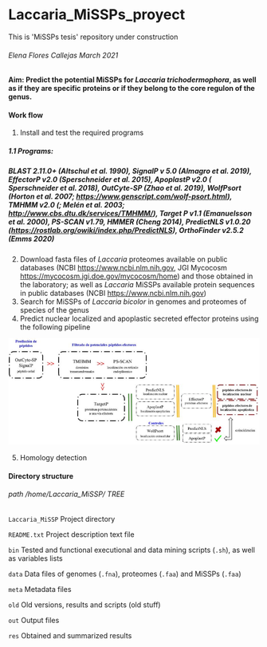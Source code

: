 # Laccaria_MiSSPs_proyect
This is 'MiSSPs tesis' repository under construction

###### Elena Flores Callejas  March 2021

#### Aim: Predict the potential MiSSPs for *Laccaria trichodermophora*, as well as if they are specific proteins or if they belong to the core regulon of the genus.

#### Work flow

1. Install and test the required programs
##### 1.1 Programs: 
##### BLAST 2.11.0+ (Altschul et al. 1990), SignalP v 5.0 (Almagro et al. 2019), EffectorP v2.0 (Sperschneider et al. 2015), ApoplastP v2.0 ( Sperschneider et al. 2018), OutCyte-SP (Zhao et al. 2019), WolfPsort (Horton et al. 2007; https://www.genscript.com/wolf-psort.html), TMHMM v2.0 (; Melén et al. 2003; http://www.cbs.dtu.dk/services/TMHMM/), Target P v1.1 (Emanuelsson et al. 2000), PS-SCAN v1.79, HMMER (Cheng 2014), PredictNLS v1.0.20 (https://rostlab.org/owiki/index.php/PredictNLS), OrthoFinder v2.5.2 (Emms 2020) 
2. Download fasta files of *Laccaria* proteomes available on public databases (NCBI https://www.ncbi.nlm.nih.gov, JGI Mycocosm https://mycocosm.jgi.doe.gov/mycocosm/home) and those obtained in the laboratory; as well as *Laccaria* MiSSPs available protein sequences in public databases (NCBI https://www.ncbi.nlm.nih.gov)
3. Search for MiSSPs of *Laccaria bicolor* in genomes and proteomes of species of the genus
4. Predict nuclear localized and apoplastic secreted effector proteins using the following pipeline

![pipeline](pipeline.JPG)

5. Homology detection

#### Directory structure

###### path /home/Laccaria_MiSSP/ TREE

`Laccaria_MiSSP` Project directory

`README.txt` Project description text file

`bin` Tested and functional executional and data mining scripts (`.sh`), as well as variables lists  

`data` Data files of genomes (`.fna`), proteomes (`.faa`) and MiSSPs (`.faa`)

`meta` Metadata files 

`old` Old versions, results and scripts (old stuff)

`out` Output files

`res` Obtained and summarized results


